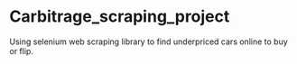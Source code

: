 # Carbitrage_scraping_project
Using selenium web scraping library to find underpriced cars online to buy or flip.
